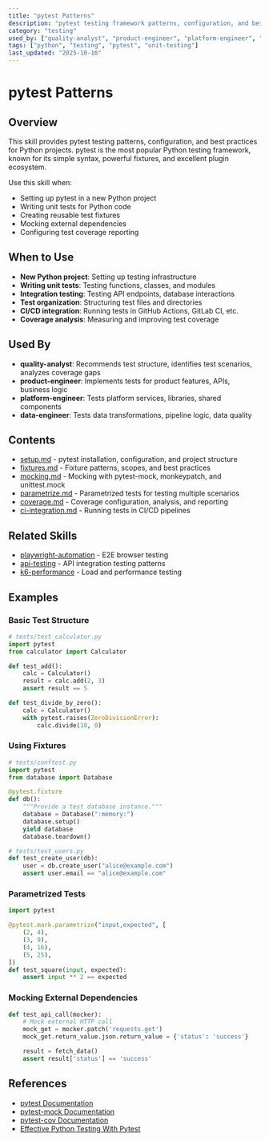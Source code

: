 ```yaml
---
title: "pytest Patterns"
description: "pytest testing framework patterns, configuration, and best practices for Python projects"
category: "testing"
used_by: ["quality-analyst", "product-engineer", "platform-engineer", "data-engineer"]
tags: ["python", "testing", "pytest", "unit-testing"]
last_updated: "2025-10-16"
---
```


# pytest Patterns

## Overview

This skill provides pytest testing patterns, configuration, and best practices for Python projects. pytest is the most popular Python testing framework, known for its simple syntax, powerful fixtures, and excellent plugin ecosystem.

Use this skill when:

- Setting up pytest in a new Python project
- Writing unit tests for Python code
- Creating reusable test fixtures
- Mocking external dependencies
- Configuring test coverage reporting

## When to Use

- **New Python project**: Setting up testing infrastructure
- **Writing unit tests**: Testing functions, classes, and modules
- **Integration testing**: Testing API endpoints, database interactions
- **Test organization**: Structuring test files and directories
- **CI/CD integration**: Running tests in GitHub Actions, GitLab CI, etc.
- **Coverage analysis**: Measuring and improving test coverage

## Used By

- **quality-analyst**: Recommends test structure, identifies test scenarios, analyzes coverage gaps
- **product-engineer**: Implements tests for product features, APIs, business logic
- **platform-engineer**: Tests platform services, libraries, shared components
- **data-engineer**: Tests data transformations, pipeline logic, data quality

## Contents

- [setup.md](setup.md) - pytest installation, configuration, and project structure
- [fixtures.md](fixtures.md) - Fixture patterns, scopes, and best practices
- [mocking.md](mocking.md) - Mocking with pytest-mock, monkeypatch, and unittest.mock
- [parametrize.md](parametrize.md) - Parametrized tests for testing multiple scenarios
- [coverage.md](coverage.md) - Coverage configuration, analysis, and reporting
- [ci-integration.md](ci-integration.md) - Running tests in CI/CD pipelines

## Related Skills

- [playwright-automation](../../testing/playwright-automation/) - E2E browser testing
- [api-testing](../../api/api-testing/) - API integration testing patterns
- [k6-performance](../../testing/k6-performance/) - Load and performance testing

## Examples

### Basic Test Structure

```python
# tests/test_calculator.py
import pytest
from calculator import Calculator

def test_add():
    calc = Calculator()
    result = calc.add(2, 3)
    assert result == 5

def test_divide_by_zero():
    calc = Calculator()
    with pytest.raises(ZeroDivisionError):
        calc.divide(10, 0)
```

### Using Fixtures

```python
# tests/conftest.py
import pytest
from database import Database

@pytest.fixture
def db():
    """Provide a test database instance."""
    database = Database(":memory:")
    database.setup()
    yield database
    database.teardown()

# tests/test_users.py
def test_create_user(db):
    user = db.create_user("alice@example.com")
    assert user.email == "alice@example.com"
```

### Parametrized Tests

```python
import pytest

@pytest.mark.parametrize("input,expected", [
    (2, 4),
    (3, 9),
    (4, 16),
    (5, 25),
])
def test_square(input, expected):
    assert input ** 2 == expected
```

### Mocking External Dependencies

```python
def test_api_call(mocker):
    # Mock external HTTP call
    mock_get = mocker.patch('requests.get')
    mock_get.return_value.json.return_value = {'status': 'success'}

    result = fetch_data()
    assert result['status'] == 'success'
```

## References

- [pytest Documentation](https://docs.pytest.org/)
- [pytest-mock Documentation](https://pytest-mock.readthedocs.io/)
- [pytest-cov Documentation](https://pytest-cov.readthedocs.io/)
- [Effective Python Testing With Pytest](https://realpython.com/pytest-python-testing/)
